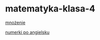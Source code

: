 # matematyka-klasa-4


[mnożenie](https://unamatasanatarai.github.io/matematyka-klasa-4/mnozenie.html)

[numerki po angielsku](https://unamatasanatarai.github.io/matematyka-klasa-4/numerki.html)


